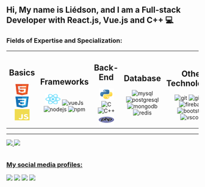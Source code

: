 ## Hi, My name is Liédson, and I am a Full-stack Developer with React.js, Vue.js and C++ 💻

### Fields of Expertise and Specialization:

<table style="border-collapse: collapse !important;">
  <tr>
    <td>
      <div style="text-align: center;">
        <h2>Basics</h2>
        <img src="https://raw.githubusercontent.com/devicons/devicon/master/icons/html5/html5-original.svg" alt="HTML" height="30" width="40">
        <img src="https://raw.githubusercontent.com/devicons/devicon/master/icons/css3/css3-original.svg" alt="CSS" height="30" width="40">
        <img src="https://raw.githubusercontent.com/devicons/devicon/master/icons/javascript/javascript-plain.svg" alt="Javascript" height="30" width="40">
      </div>
    </td>
    <td>
      <div style="text-align: center;">
        <h2>Frameworks</h2>
        <img src="https://raw.githubusercontent.com/devicons/devicon/master/icons/react/react-original.svg" alt="React" height="30" width="40">
        <img src="https://cdn.jsdelivr.net/gh/devicons/devicon/icons/vuejs/vuejs-original.svg" alt="vueJs" height="30" width="40">
        <img src="https://cdn.jsdelivr.net/gh/devicons/devicon/icons/nodejs/nodejs-original.svg" alt="nodejs" height="30" width="40">
        <img src="https://cdn.jsdelivr.net/gh/devicons/devicon/icons/npm/npm-original-wordmark.svg" alt="npm" height="30" width="40">
      </div>
    </td>
    <td>
      <div style="text-align: center;">
        <h2>Back-End</h2>
        <img src="https://raw.githubusercontent.com/devicons/devicon/master/icons/python/python-original.svg" alt="Python" height="30" width="40">
        <img src="https://cdn.jsdelivr.net/gh/devicons/devicon/icons/c/c-original.svg" alt="C" height="30" width="40">
        <img src="https://cdn.jsdelivr.net/gh/devicons/devicon/icons/cplusplus/cplusplus-original.svg" alt="C++" height="30" width="40">
        <img src="https://raw.githubusercontent.com/devicons/devicon/master/icons/php/php-original.svg" alt="PHP" height="30" width="40">
      </div>
    </td>
    <td>
      <div style="text-align: center;">
        <h2>Database</h2>
        <img src="https://cdn.jsdelivr.net/gh/devicons/devicon/icons/mysql/mysql-original.svg" alt="mysql" height="30" width="40">
        <img src="https://cdn.jsdelivr.net/gh/devicons/devicon/icons/postgresql/postgresql-original.svg" alt="postgresql" height="30" width="40">
        <img src="https://cdn.jsdelivr.net/gh/devicons/devicon/icons/mongodb/mongodb-original.svg" alt="mongodb" height="30" width="40">
        <img src="https://cdn.jsdelivr.net/gh/devicons/devicon/icons/redis/redis-original.svg" alt="redis" height="30" width="40">
      </div>
    </td>
    <td>
      <div style="text-align: center;">
        <h2>Other Technologies</h2>
        <img src="https://cdn.jsdelivr.net/gh/devicons/devicon/icons/git/git-original.svg" alt="git" height="30" width="40">
        <img src="https://cdn.jsdelivr.net/gh/devicons/devicon/icons/github/github-original.svg" alt="github" height="30" width="40">
        <img src="https://cdn.jsdelivr.net/gh/devicons/devicon/icons/firebase/firebase-plain.svg" alt="firebase" height="30" width="40">
        <img src="https://cdn.jsdelivr.net/gh/devicons/devicon/icons/bootstrap/bootstrap-original.svg" alt="bootstrap" height="30" width="40">
        <img src="https://cdn.jsdelivr.net/gh/devicons/devicon/icons/vscode/vscode-original.svg" alt="vscode" height="30" width="40">
      </div>
    </td>
  </tr>
</table>

<hr>

<table>
  <a href="https://github.com/LiedsonLB">
  <img height="180em" src="https://github-readme-stats.vercel.app/api?username=LiedsonLB&show_icons=true&theme=tokyonight&include_all_commits=true&count_private=true"/>
  <img height="180em" src="https://github-readme-stats.vercel.app/api/top-langs/?username=LiedsonLB&layout=compact&langs_count=6&theme=tokyonight"/>
</table>
  
 ### My social media profiles:
  
  <div> 
  <a href="https://www.instagram.com/liedson.vue" target="_blank"><img src="https://img.shields.io/badge/-Instagram-%23E4405F?style=for-the-badge&logo=instagram&logoColor=white" target="_blank"></a>
  <a href = "mailto:liedson.b9@gmail.com"><img src="https://img.shields.io/badge/-Gmail-%23333?style=for-the-badge&logo=gmail&logoColor=white" target="_blank"></a>
  <a href="https://www.linkedin.com/in/liedsonlb" target="_blank"><img src="https://img.shields.io/badge/-LinkedIn-%230077B5?style=for-the-badge&logo=linkedin&logoColor=white" target="_blank"></a>
  <a href="https://api.whatsapp.com/send?phone=558698635571" target="_blank"><img src="https://img.shields.io/badge/-WhatsApp-%25B7D24?style=for-the-badge&logo=whatsapp&logoColor=white" target="_blank"></a>
</div>
